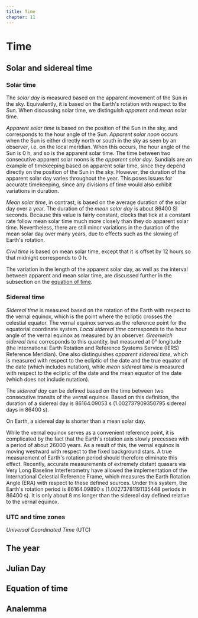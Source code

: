 ```yaml
---
title: Time
chapter: 11
---
```

# Time
<!--
https://www.iers.org/IERS/EN/DataProducts/ICRF/icrf.html
https://www.aanda.org/articles/aa/pdf/2003/30/aa3487.pdf
http://articles.adsabs.harvard.edu/pdf/1982A%26A...105..359A
https://www.iers.org/SharedDocs/Publikationen/EN/IERS/Publications/tn/TechnNote36/tn36_043.pdf?__blob=publicationFile&v=1
https://www.nist.gov/pml/time-and-frequency-division/popular-links/time-frequency-z/time-and-frequency-z-s-so
-->
## Solar and sidereal time

### Solar time
The *solar day* is measured based on the apparent movement of the Sun in the sky. Equivalently, it is based on the Earth's rotation with respect to the Sun. When discussing solar time, we distinguish *apparent* and *mean* solar time.

*Apparent solar time* is based on the position of the Sun in the sky, and corresponds to the hour angle of the Sun. *Apparent solar noon* occurs when the Sun is either directly north or south in the sky as seen by an observer, i.e. on the local meridian. When this occurs, the hour angle of the Sun is 0 h, and so is the apparent solar time. The time between two consecutive apparent solar noons is the *apparent solar day*. Sundials are an example of timekeeping based on apparent solar time, since they depend directly on the position of the Sun in the sky. However, the duration of the apparent solar day varies throughout the year. This poses issues for accurate timekeeping, since any divisions of time would also exhibit variations in duration. 

*Mean solar time*, in contrast, is based on the average duration of the solar day over a year. The duration of the *mean solar day* is about 86400 SI seconds. Because this value is fairly constant, clocks that tick at a constant rate follow mean solar time much more closely than they do apparent solar time. Nevertheless, there are still minor variations in the duration of the mean solar day over many years, due to effects such as the slowing of Earth's rotation. 

*Civil time* is based on mean solar time, except that it is offset by 12 hours so that midnight corresponds to 0 h.

The variation in the length of the apparent solar day, as well as the interval between apparent and mean solar time, are discussed further in the subsection on the [equation of time](#equation-of-time).

### Sidereal time
*Sidereal time* is measured based on the rotation of the Earth with respect to the vernal equinox, which is the point where the ecliptic crosses the celestial equator. The vernal equinox serves as the reference point for the equatorial coordinate system. *Local sidereal time* corresponds to the hour angle of the vernal equinox as measured by an observer. *Greenwich sidereal time* corresponds to this quantity, but measured at 0° longitude (the International Earth Rotation and Reference Systems Service (IERS) Reference Meridian). One also distinguishes *apparent sidereal time*, which is measured with respect to the ecliptic of the date and the true equator of the date (which includes nutation), while *mean sidereal time* is measured with respect to the ecliptic of the date and the mean equator of the date (which does not include nutation). 

The *sidereal day* can be defined based on the time between two consecutive transits of the vernal equinox. Based on this definition, the duration of a sidereal day is 86164.09053 s (1.002737909350795 sidereal days in 86400 s).

On Earth, a sidereal day is shorter than a mean solar day.

While the vernal equinox serves as a convenient reference point, it is complicated by the fact that the Earth's rotation axis slowly precesses with a period of about 26000 years. As a result of this, the vernal equinox is moving westward with respect to the fixed background stars. A true measurement of Earth's rotation period should therefore eliminate this effect. Recently, accurate measurements of extremely distant quasars via Very Long Baseline Interferometry have allowed the implementation of the International Celestial Reference Frame, which measures the Earth Rotation Angle (ERA) with respect to these defined sources. Under this system, the Earth's rotation period is 86164.09890 s (1.00273781191135448 periods in 86400 s). It is only about 8 ms longer than the sidereal day defined relative to the vernal equinox.

### UTC and time zones
*Universal Coordinated Time* (UTC)

## The year

## Julian Day

## Equation of time

## Analemma